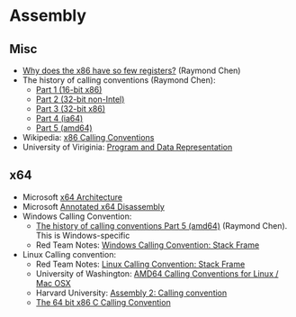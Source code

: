 # Assembly

## Misc

* [Why does the x86 have so few registers?](https://devblogs.microsoft.com/oldnewthing/20040105-00/?p=41203) (Raymond Chen)
* The history of calling conventions (Raymond Chen):
  * [Part 1 (16-bit x86)](https://devblogs.microsoft.com/oldnewthing/20040102-00/?p=41213)
  * [Part 2 (32-bit non-Intel)](https://devblogs.microsoft.com/oldnewthing/20040107-00/?p=41183)
  * [Part 3 (32-bit x86)](https://devblogs.microsoft.com/oldnewthing/20040108-00/?p=41163)
  * [Part 4 (ia64)](https://devblogs.microsoft.com/oldnewthing/20040113-00/?p=41073)
  * [Part 5 (amd64)](https://devblogs.microsoft.com/oldnewthing/20040114-00/?p=41053)
* Wikipedia: [x86 Calling Conventions](https://en.wikipedia.org/wiki/X86_calling_conventions#x86-64_calling_conventions)
* University of Viriginia: [Program and Data Representation](https://aaronbloomfield.github.io/pdr/readme.html)

## x64

* Microsoft [x64 Architecture](https://learn.microsoft.com/en-us/windows-hardware/drivers/debugger/x64-architecture)
* Microsoft [Annotated x64 Disassembly](https://learn.microsoft.com/en-us/windows-hardware/drivers/debugger/annotated-x64-disassembly)
* Windows Calling Convention:
  * [The history of calling conventions Part 5 (amd64)](https://devblogs.microsoft.com/oldnewthing/20040114-00/?p=41053) (Raymond Chen). This is Windows-specific
  * Red Team Notes: [Windows Calling Convention: Stack Frame](https://www.ired.team/miscellaneous-reversing-forensics/windows-kernel-internals/windows-x64-calling-convention-stack-frame)  
* Linux Calling convention:
  * Red Team Notes: [Linux Calling Convention: Stack Frame](https://www.ired.team/miscellaneous-reversing-forensics/windows-kernel-internals/linux-x64-calling-convention-stack-frame)
  * University of Washington: [AMD64 Calling Conventions for Linux / Mac OSX](https://courses.cs.washington.edu/courses/cse378/10au/sections/Section1_recap.pdf)
  * Harvard University: [Assembly 2: Calling convention](https://cs61.seas.harvard.edu/site/2018/Asm2/)
  * [The 64 bit x86 C Calling Convention](https://aaronbloomfield.github.io/pdr/book/x86-64bit-ccc-chapter.pdf)
